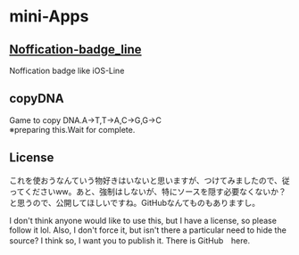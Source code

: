 # mini-Apps  


## [Noffication-badge_line](https://yyhome-tromb.github.io/mini-Apps/Noffication-badge_line.html)  
 Noffication badge like iOS-Line  
  
## copyDNA  
 Game to copy DNA.A->T,T->A,C->G,G->C  
 ※preparing this.Wait for complete.  
  
  
## License  
  
これを使おうなんていう物好きはいないと思いますが、つけてみましたので、従ってくださいww。あと、強制はしないが、特にソースを隠す必要なくないか？と思うので、公開してほしいですね。GitHubなんてものもありますし。  
  
I don't think anyone would like to use this, but I have a license, so please follow it lol. Also, I don't force it, but isn't there a particular need to hide the source? I think so, I want you to publish it. There is GitHub　here.  

